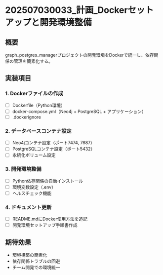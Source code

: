 # 202507030033_計画_Dockerセットアップと開発環境整備

## 概要
graph_postgres_managerプロジェクトの開発環境をDockerで統一し、依存関係の管理を簡素化する。

## 実装項目

### 1. Dockerファイルの作成
- [ ] Dockerfile（Python環境）
- [ ] docker-compose.yml（Neo4j + PostgreSQL + アプリケーション）
- [ ] .dockerignore

### 2. データベースコンテナ設定
- [ ] Neo4jコンテナ設定（ポート7474, 7687）
- [ ] PostgreSQLコンテナ設定（ポート5432）
- [ ] 永続化ボリューム設定

### 3. 開発環境整備
- [ ] Python依存関係の自動インストール
- [ ] 環境変数設定（.env）
- [ ] ヘルスチェック機能

### 4. ドキュメント更新
- [ ] README.mdにDocker使用方法を追記
- [ ] 開発環境セットアップ手順書作成

## 期待効果
- 環境構築の簡素化
- 依存関係トラブルの回避
- チーム開発での環境統一